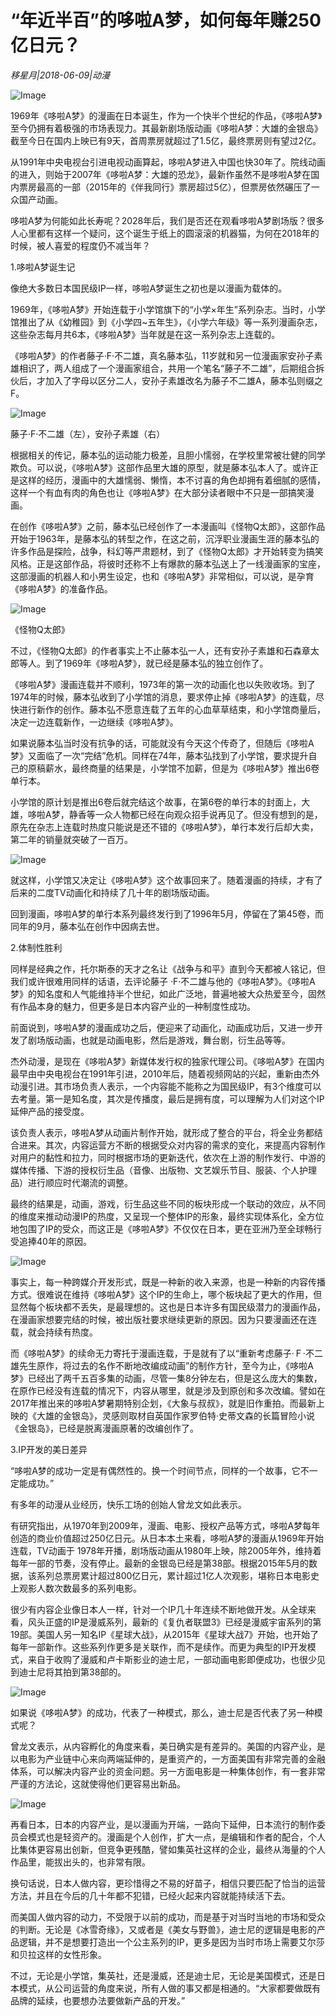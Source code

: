 # “年近半百”的哆啦A梦，如何每年赚250亿日元？

*移星月|2018-06-09|动漫*

![Image](http://p3.pstatp.com/large/pgc-image/15285607312221c98c8a338)

1969年《哆啦A梦》的漫画在日本诞生，作为一个快半个世纪的作品，《哆啦A梦》至今仍拥有着极强的市场表现力。其最新剧场版动画《哆啦A梦：大雄的金银岛》截至今日在国内上映已有9天，首周票房就超过了1.5亿，最终票房则有望过2亿。

从1991年中央电视台引进电视动画算起，哆啦A梦进入中国也快30年了。院线动画的进入，则始于2007年《哆啦A梦：大雄的恐龙》，最新作虽然不是哆啦A梦在国内票房最高的一部（2015年的《伴我同行》票房超过5亿），但票房依然碾压了一众国产动画。

哆啦A梦为何能如此长寿呢？2028年后，我们是否还在观看哆啦A梦剧场版？很多人心里都有这样一个疑问，这个诞生于纸上的圆滚滚的机器猫，为何在2018年的时候，被人喜爱的程度仍不减当年？

1.哆啦A梦诞生记

像绝大多数日本国民级IP一样，哆啦A梦诞生之初也是以漫画为载体的。

1969年，《哆啦A梦》开始连载于小学馆旗下的“小学×年生”系列杂志。当时，小学馆推出了从《幼稚园》到《小学四~五年生》，《小学六年级》等一系列漫画杂志，这些杂志每月共6本，《哆啦A梦》当年就是在这一系列杂志上连载的。

《哆啦A梦》的作者藤子·F·不二雄，真名藤本弘，11岁就和另一位漫画家安孙子素雄相识了，两人组成了一个漫画家组合，共用一个笔名“藤子不二雄”，后期组合拆伙后，才加入了字母以区分二人，安孙子素雄改名为藤子不二雄A，藤本弘则缀之F。

![Image](http://p1.pstatp.com/large/pgc-image/152856073111176558b4f0b)

藤子·F·不二雄（左），安孙子素雄（右）

根据相关的传记，藤本弘的运动能力极差，且胆小懦弱，在学校里常被壮健的同学欺负。可以说，《哆啦A梦》这部作品里大雄的原型，就是藤本弘本人了。或许正是这样的经历，漫画中的大雄懦弱、懒惰，本不讨喜的角色却拥有着细腻的感情，这样一个有血有肉的角色也让《哆啦A梦》在大部分读者眼中不只是一部搞笑漫画。

在创作《哆啦A梦》之前，藤本弘已经创作了一本漫画叫《怪物Q太郎》，这部作品开始于1963年，是藤本弘的转型之作，在这之前，沉浮职业漫画生涯的藤本弘的许多作品是探险，战争，科幻等严肃题材，到了《怪物Q太郎》才开始转变为搞笑风格。正是这部作品，将彼时还称不上有爆款的藤本弘送上了一线漫画家的宝座，这部漫画的机器人和小男生设定，也和《哆啦A梦》非常相似，可以说，是孕育《哆啦A梦》的准备作品。

![Image](http://p3.pstatp.com/large/pgc-image/152856073135308433f0b7d)

《怪物Q太郎》

不过，《怪物Q太郎》的作者事实上不止藤本弘一人，还有安孙子素雄和石森章太郎等人。到了1969年《哆啦A梦》，就已经是藤本弘的独立创作了。

《哆啦A梦》漫画连载并不顺利，1973年的第一次的动画化也以失败收场。到了1974年的时候，藤本弘收到了小学馆的消息，要求停止掉《哆啦A梦》的连载，尽快进行新作的创作。藤本弘不愿意连载了五年的心血草草结束，和小学馆商量后，决定一边连载新作，一边继续《哆啦A梦》。

如果说藤本弘当时没有抗争的话，可能就没有今天这个传奇了，但随后《哆啦A梦》又面临了一次“完结”危机。同样在74年，藤本弘找到了小学馆，要求提升自己的原稿薪水，最终商量的结果是，小学馆不加薪，但是为《哆啦A梦》推出6卷单行本。

小学馆的原计划是推出6卷后就完结这个故事，在第6卷的单行本的封面上，大雄，哆啦A梦，静香等一众人物都已经在向观众招手说再见了。但没有想到的是，原先在杂志上连载时热度只能说是还不错的《哆啦A梦》，单行本发行后却大卖，第二年的销量就突破了一百万。

![Image](http://p3.pstatp.com/large/pgc-image/15285607315255776caa183)

就这样，小学馆又决定让《哆啦A梦》这个故事回来了。随着漫画的持续，才有了后来的二度TV动画化和持续了几十年的剧场版动画。

回到漫画，哆啦A梦的单行本系列最终发行到了1996年5月，停留在了第45卷，而同年的9月，藤本弘在创作中因病去世。

2.体制性胜利

同样是经典之作，托尔斯泰的天才之名让《战争与和平》直到今天都被人铭记，但我们或许很难用同样的话语，去评论藤子 ·F·不二雄与他的《哆啦A梦》。《哆啦A梦》的知名度和人气能维持半个世纪，如此广泛地，普遍地被大众热爱至今，固然有作品本身的魅力，但更多是日本内容产业的一种制度性成功。

前面说到，哆啦A梦的漫画成功之后，便迎来了动画化，动画成功后，又进一步开发了剧场版动画，也就是动画电影，然后是游戏，舞台剧，衍生品等等。

杰外动漫，是现在《哆啦A梦》新媒体发行权的独家代理公司。《哆啦A梦》在国内最早由中央电视台在1991年引进，2010年后，随着视频网站的兴起，重新由杰外动漫引进。其市场负责人表示，一个内容能不能称之为国民级IP，有3个维度可以去考量。第一是知名度，其次是传播度，最后是拥有度，可以理解为人们对这个IP延伸产品的接受度。

该负责人表示，哆啦A梦从动画片制作开始，就形成了整合的平台，将全业务都结合进来。其次，内容运营方不断的根据受众对内容的需求的变化，来提高内容制作对用户的黏性和拉力，同时根据市场的更新迭代，依次在上游的制作发行、中游的媒体传播、下游的授权衍生品（音像、出版物、文艺娱乐节目、服装、个人护理品）进行顺应时代潮流的调整。

最终的结果是，动画，游戏，衍生品这些不同的板块形成一个联动的效应，从不同的维度来推动动漫IP的热度，又呈现一个整体IP的形象，最终实现体系化，全方位地包围了IP的受众，而这正是《哆啦A梦》不仅仅在日本，更在亚洲乃至全球畅行受追捧40年的原因。

![Image](http://p3.pstatp.com/large/pgc-image/1528560731685dd9cc702b8)

事实上，每一种跨媒介开发形式，既是一种新的收入来源，也是一种新的内容传播方式。很难说在维持《哆啦A梦》这个IP的生命上，哪个板块起了更大的作用，但显然每个板块都不丢失，是最理想的。这也是日本许多有国民级潜力的漫画作品，在漫画家想要完结的时候，被出版社要求继续更新的原因。因为只要漫画还在连载，就会持续有热度。

而《哆啦A梦》的续命无力寄托于漫画连载，于是就有了以“重新考虑藤子·Ｆ·不二雄先生原作，将过去的名作不断地改编成动画”的制作方针，至今为止，《哆啦A梦》已经出了两千五百多集的动画，尽管一集8分钟左右，但是这么庞大的集数，在原作已经没有连载的情况下，内容从哪里，就是涉及到原创和多次改编。譬如在2017年推出来的哆啦A梦暑期特别企划，《大象与叔叔》，就是旧作重拍。而最新上映的《大雄的金银岛》，灵感则取材自英国作家罗伯特·史蒂文森的长篇冒险小说《金银岛》，已经是脱离漫画原著的改编创作了。

3.IP开发的美日差异

“哆啦A梦的成功一定是有偶然性的。换一个时间节点，同样的一个故事，它不一定能成功。”

有多年的动漫从业经历，快乐工场的创始人曾龙文如此表示。

有研究指出，从1970年到2009年，漫画、电影、授权产品等方式，哆啦A梦每年创造的商业价值超过250亿日元。从日本本土来看，哆啦A梦的漫画从1969年开始连载，TV动画于 1978年开播，剧场版动画从1980年上映，除2005年外，维持着每年一部的节奏，没有停止。最新的金银岛已经是第38部。根据2015年5月的数据，该系列总票房累计超过800亿日元，累计超过1亿人次观影，堪称日本电影史上观影人数次数最多的系列电影。

很少有内容企业像日本人一样，针对一个IP几十年连续不断地做开发。从全球来看，风头正盛的IP是漫威系列，最新的《复仇者联盟3》已经是漫威宇宙系列的第19部。美国人另一知名IP《星球大战》，从2015年《星球大战7》开始，也开始了每年一部新作。这些系列作更多是关联作，而不是续作。而更为典型的IP开发模式，来自于收购了漫威和卢卡斯影业的迪士尼，一部动画电影即便成功，也很少见到迪士尼将其拍到第38部的。

![Image](http://p3.pstatp.com/large/pgc-image/15285607315325b151ba032)

如果说《哆啦A梦》的成功，代表了一种模式，那么，迪士尼是否代表了另一种模式呢？

曾龙文表示，从内容孵化的角度来看，美日确实是有差异的。美国的内容产业，是以电影为产业链中心来向两端延伸的，是重资产的，一方面美国有非常完善的金融体系，可以解决内容产业的资金问题。另一方面电影是一种集体创作，有一套非常严谨的方法论，这就使得他们更容易出新品。

![Image](http://p3.pstatp.com/large/pgc-image/15285607316123168218cf8)

再看日本，日本的内容产业，是以漫画为开端，一路向下延伸，日本流行的制作委员会模式也是轻资产的。漫画是个人创作，扩大一点，是编辑和作者的配合，个人比集体更容易出创新，但竞争更残酷，譬如集英社这样的企业，最终从海量的个人作品里，能拔出头的，也非常有限。

换句话说，日本人做内容，更珍惜得之不易的好苗子，相信只要匹配了恰当的运营方法，并且在今后的几十年都不犯错，已经火起来内容就能持续活下去。

而美国人做内容的动力，不受限于以前的成功，而是基于对当时当地的市场和受众的判断。无论是《冰雪奇缘》，又或者是《美女与野兽》，迪士尼的逻辑是电影的产品逻辑，并不是想要打造出一个公主系列的IP，更多是因为当时市场上需要艾尔莎和贝拉这样的女性形象。

不过，无论是小学馆，集英社，还是漫威，还是迪士尼，无论是美国模式，还是日本模式，从公司运营的角度来说，所有人做的事又都是相通的。“大家都要做既有品牌的延续，也要想办法要做新产品的开发。”

